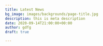 ```yaml
---
title: Latest News
bg_image: images/backgrounds/page-title.jpg
description: this is meta description
date: 2020-09-14T21:00:00+00:00
author: gdfg
draft: true

---
```

